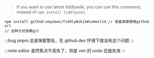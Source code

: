 > if you want to use latest tiddlywiki, you can use this command, instead of `npm install tiddlywiki`

```shell
npm install github:oeyoews/TiddlyWiki5#commitid // 或者直接使用github url
// 这种方式依赖git
```


:::bug
pnpm 总是弹窗警告，在 github.dev 环境下就没有这个问题
:::

:::note editor
虽然焦点不丢失了，但是 vim 的 undo 还是失效
:::